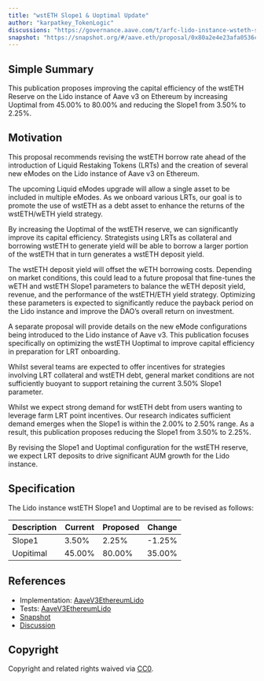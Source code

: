 ```yaml
---
title: "wstETH Slope1 & Uoptimal Update"
author: "karpatkey_TokenLogic"
discussions: "https://governance.aave.com/t/arfc-lido-instance-wsteth-slope1-uoptimal-update/19069"
snapshot: "https://snapshot.org/#/aave.eth/proposal/0x80a2e4e23afa0536c198acc18bb90f2cbb9a28d06e5ab9f2999eb49503232c5f"
---
```


## Simple Summary

This publication proposes improving the capital efficiency of the wstETH Reserve on the Lido instance of Aave v3 on Ethereum by increasing Uoptimal from 45.00% to 80.00% and reducing the Slope1 from 3.50% to 2.25%.

## Motivation

This proposal recommends revising the wstETH borrow rate ahead of the introduction of Liquid Restaking Tokens (LRTs) and the creation of several new eModes on the Lido instance of Aave v3 on Ethereum.

The upcoming Liquid eModes upgrade will allow a single asset to be included in multiple eModes. As we onboard various LRTs, our goal is to promote the use of wstETH as a debt asset to enhance the returns of the wstETH/wETH yield strategy.

By increasing the Uoptimal of the wstETH reserve, we can significantly improve its capital efficiency. Strategists using LRTs as collateral and borrowing wstETH to generate yield will be able to borrow a larger portion of the wstETH that in turn generates a wstETH deposit yield.

The wstETH deposit yield will offset the wETH borrowing costs. Depending on market conditions, this could lead to a future proposal that fine-tunes the wETH and wstETH Slope1 parameters to balance the wETH deposit yield, revenue, and the performance of the wstETH/ETH yield strategy. Optimizing these parameters is expected to significantly reduce the payback period on the Lido instance and improve the DAO’s overall return on investment.

A separate proposal will provide details on the new eMode configurations being introduced to the Lido instance of Aave v3. This publication focuses specifically on optimizing the wstETH Uoptimal to improve capital efficiency in preparation for LRT onboarding.

Whilst several teams are expected to offer incentives for strategies involving LRT collateral and wstETH debt, general market conditions are not sufficiently buoyant to support retaining the current 3.50% Slope1 parameter.

Whilst we expect strong demand for wstETH debt from users wanting to leverage farm LRT point incentives. Our research indicates sufficient demand emerges when the Slope1 is within the 2.00% to 2.50% range. As a result, this publication proposes reducing the Slope1 from 3.50% to 2.25%.

By revising the Slope1 and Uoptimal configuration for the wstETH reserve, we expect LRT deposits to drive significant AUM growth for the Lido instance.

## Specification

The Lido instance wstETH Slope1 and Uoptimal are to be revised as follows:

| Description | Current | Proposed | Change |
| ----------- | ------- | -------- | ------ |
| Slope1      | 3.50%   | 2.25%    | -1.25% |
| Uopitimal   | 45.00%  | 80.00%   | 35.00% |

## References

- Implementation: [AaveV3EthereumLido](https://github.com/bgd-labs/aave-proposals-v3/blob/main/src/20241001_AaveV3EthereumLido_WstETHSlope1UoptimalUpdate/AaveV3EthereumLido_WstETHSlope1UoptimalUpdate_20241001.sol)
- Tests: [AaveV3EthereumLido](https://github.com/bgd-labs/aave-proposals-v3/blob/main/src/20241001_AaveV3EthereumLido_WstETHSlope1UoptimalUpdate/AaveV3EthereumLido_WstETHSlope1UoptimalUpdate_20241001.t.sol)
- [Snapshot](https://snapshot.org/#/aave.eth/proposal/0x80a2e4e23afa0536c198acc18bb90f2cbb9a28d06e5ab9f2999eb49503232c5f)
- [Discussion](https://governance.aave.com/t/arfc-lido-instance-wsteth-slope1-uoptimal-update/19069)

## Copyright

Copyright and related rights waived via [CC0](https://creativecommons.org/publicdomain/zero/1.0/).
